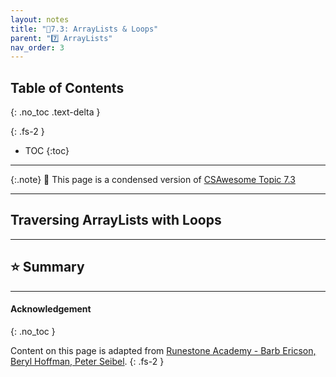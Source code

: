 ```yaml
---
layout: notes
title: "📓7.3: ArrayLists & Loops" 
parent: "7️⃣ ArrayLists"
nav_order: 3
---
```


## Table of Contents
{: .no_toc .text-delta }

{: .fs-2 }
- TOC
{:toc}

---

{:.note}
📖 This page is a condensed version of [CSAwesome Topic 7.3](https://runestone.academy/ns/books/published/csawesome/Unit7-ArrayList/topic-7-3-arraylist-loops.html?mode=browsing) 

---

## Traversing ArrayLists with Loops


---

## ⭐️ Summary



---

#### Acknowledgement
{: .no_toc }

Content on this page is adapted from [Runestone Academy - Barb Ericson, Beryl Hoffman, Peter Seibel](https://runestone.academy/ns/books/published/csawesome/index.html?mode=browsing).
{: .fs-2 }
